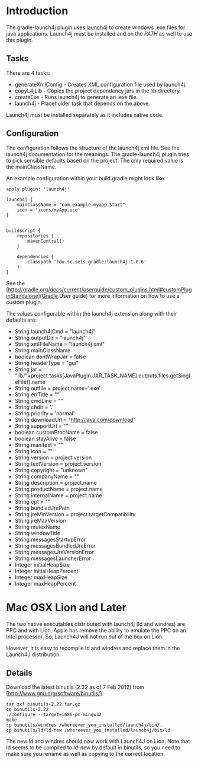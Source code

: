 
Introduction
============

The gradle-launch4j plugin uses [launch4j](http://launch4j.sourceforge.net/) to create windows .exe files for java applications. Launch4j must be installed and on the *PATH* as well to use this plugin.

Tasks
-----

There are 4 tasks:
  * generateXmlConfig - Creates XML configuration file used by launch4j.
  * copyL4jLib - Copies the project dependency jars in the lib directory.
  * createExe - Runs launch4j to generate an .exe file.
  * launch4j - Placeholder task that depends on the above.

Launch4j must be installed separately as it includes native code.

Configuration
-------------

The configuration follows the structure of the launch4j xml file. See the launch4j documentation for the meanings. The gradle-launch4j plugin tries to pick sensible defaults based on the project. The only required
value is the mainClassName.

An example configuration within your build.gradle might look like:

	apply plugin: 'launch4j'
	
	launch4j {
	    mainClassName = "com.example.myapp.Start"
	    icon = 'icons/myApp.ico'
	}
	
	
	buildscript {
	    repositories {
	        mavenCentral()
	    }
	
	    dependencies {
	        classpath 'edu.sc.seis.gradle:launch4j:1.0.6'
	    }
	}

See the [http://gradle.org/docs/current/userguide/custom_plugins.html#customPluginStandalone](Gradle User guide) for more information on how to use a custom plugin.

The values configurable within the launch4j extension along with their defaults are:

 *    String launch4jCmd = "launch4j"
 *    String outputDir = "launch4j"
 *    String xmlFileName = "launch4j.xml"
 *    String mainClassName
 *    boolean dontWrapJar = false
 *    String headerType = "gui"
 *    String jar = "lib/"+project.tasks[JavaPlugin.JAR_TASK_NAME].outputs.files.getSingleFile().name
 *    String outfile = project.name+'.exe'
 *    String errTitle = ""
 *    String cmdLine = ""
 *    String chdir = '.'
 *    String priority = 'normal'
 *    String downloadUrl = "http://java.com/download"
 *    String supportUrl = ""
 *    boolean customProcName = false
 *    boolean stayAlive = false
 *    String manifest = ""
 *    String icon = ""
 *    String version = project.version
 *    String textVersion = project.version
 *    String copyright = "unknown"
 *    String companyName = ""
 *    String description = project.name
 *    String productName = project.name
 *    String internalName = project.name
 *    String opt = ""
 *    String bundledJrePath
 *    String jreMinVersion = project.targetCompatibility
 *    String jreMaxVersion
 *    String mutexName
 *    String windowTitle
 *    String messagesStartupError
 *    String messagesBundledJreError
 *    String messagesJreVersionError
 *    String messagesLauncherError	
 *    Integer initialHeapSize
 *    Integer initialHeapPercent
 *    Integer maxHeapSize
 *    Integer maxHeapPercent

Mac OSX Lion and Later
======================

The two native executables distributed with launch4j (ld and windres) are PPC and with Lion, Apple has remove the ability to emulate the PPC on an Intel processor. So, Launch4J will not run out of the box on Lion.

However, it is easy to recompile ld and windres and replace them in the Launch4J distribution. 


Details
-------

Download the latest binutils (2.22 as of 7 Feb 2012) from [http://www.gnu.org/software/binutils/].

	tar zxf binutils-2.22.tar.gz
	cd binutils-2.22
	./configure --target=i686-pc-mingw32
	make
	cp binutils/windres /whereever_you_installed/launch4j/bin/.
	cp binutils/ld/ld-new /whereever_you_installed/launch4j/bin/ld


The new ld and windres should now work with Launch4J on Lion. Note that ld seems to be compiled to *ld-new* by default in binutils, so you need to make sure you rename as well as copying to the correct location.


